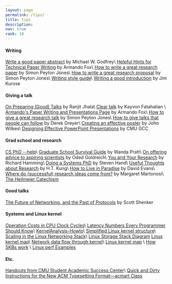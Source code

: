 ```yaml
---
layout: page
permalink: /tips/
title: tips
description:  
nav: true
rank: 10 
---
```


#### Writing
<a href="https://plg.uwaterloo.ca/~migod/research/beckOOPSLA.html" target="_blank">Write a good paper abstract</a> by Michael W. Godfrey\\
<a href="https://daehyeok.kim/assets/tips/helpful_hints_writing.pdf" target="_blank">Helpful Hints for Technical Paper Writing</a> by Armando Fox\\
<a href="https://daehyeok.kim/assets/tips/How-to-write-a-great-research-paper.pdf" target="_blank">How to write a great research paper</a> by Simon Peyton Jones\\
<a href="https://daehyeok.kim/assets/tips/How-to-write-a-great-research-proposal.pdf" target="_blank">How to write a great research proposal</a> by Simon Peyton Jones\\
<a href="https://daehyeok.kim/assets/tips/writing_style_guide.pdf" target="_blank">Writing style guide</a>\\
<a href="http://www-net.cs.umass.edu/kurose/writing/intro-style.html" target="_blank">Writing a good introduction</a> by Jim Kurose

#### Giving a talk

<a href="https://daehyeok.kim/assets/tips/PLMW-talk-opinionated.pdf" target="_blank">On Preparing (Good) Talks</a> by Ranjit Jhala\\
<a href="https://daehyeok.kim/assets/tips/cleartalktips_kayvon.pdf" target="_blank">Clear talk</a> by Kayvon Fatahalian \\
<a href="https://people.eecs.berkeley.edu/~fox/paper_writing.html" target="_blank">Armando's Paper Writing and Presentations Page</a> by Armando Fox\\
<a href="https://daehyeok.kim/assets/tips/How-to-give-a-great-research-talk.pdf" target="_blank">How to give a great research talk</a> by Simon Peyton Jones\\
<a href="https://daehyeok.kim/assets/tips/talk-plmw17popl.pdf" target="_blank">How to give talks that people can follow</a> by Derek Dreyer\\
<a href="http://goo.gl/HUVffd" target="_blank">Creating an effective poster</a> by John Wilkes\\
<a href="https://www.cmu.edu/student-success/other-resources/handouts/comm-supp-pdfs/designing-powerpoint-slides.pdf" target="_blank">Designing Effective PowerPoint Presentations</a> by CMU GCC

#### Grad school and research

<a href="https://phdadvice.carrd.co/" target="_blank">CS PhD --help</a>\\
<a href="http://faculty.washington.edu/wpratt/survive.htm" target="_blank">Graduate School Survival Guide</a> by Wanda Pratt\\
<a href="http://www.wisdom.weizmann.ac.il/~oded/advice.html" target="_blank">On offering advice to aspiring scientists</a> by Oded Goldreich\\
<a href="https://daehyeok.kim/assets/tips/hamming86.pdf" target="_blank">You and Your Research</a> by Richard Hamming\\
<a href="https://daehyeok.kim/assets/tips/StevenHand.pdf" target="_blank">Doing a Systems PhD</a> by Steven Hand\\
<a href="https://www.eecs.harvard.edu/htk/phdadvice/" target="_blank">Useful Thoughts about Research</a> by H.T. Kung\\
<a href="https://www.cs.virginia.edu/~evans/paradise/" target="_blank">How to Live in Paradise</a> by David Evans\\
<a href="https://daehyeok.kim/assets/tips/WhereDoIdeasComeFrom.pdf" target="_blank">Where do (successful) research ideas come from?</a> by Margaret Martonosi\\
<a href="https://www.darpa.mil/work-with-us/heilmeier-catechism" target="_blank">The Heilmeier Catechism</a>

#### Good talks
<a href="https://youtu.be/YHeyuD89n1Y" target="_blank">The Future of Networking, and the Past of Protocols</a> by Scott Shenker

#### Systems and Linux kernel

<a href="http://ithare.com/infographics-operation-costs-in-cpu-clock-cycles/" target="_blank">Operation Costs in CPU Clock Cycles</a>\\
<a href="https://people.eecs.berkeley.edu/~rcs/research/interactive_latency.html" target="_blank">Latency Numbers Every Programmer Should Know</a>\\
<a href="http://www.tldp.org/HOWTO/KernelAnalysis-HOWTO.html" target="_blank">KernelAnalysis-Howto</a>\\
<a href="https://en.wikipedia.org/wiki/Completely_Fair_Scheduler\#/media/File:Simplified_Structure_of_the_Linux_Kernel.svg"
target="_blank">Simplified Linux kernel structure</a>\\
<a href="https://www.kernel.org/doc/Documentation/networking/scaling.txt"
target="_blank">Scaling in the Linux Networking Stack</a>\\
<a href="https://www.thomas-krenn.com/en/wiki/Linux_Storage_Stack_Diagram"
target="_blank">Linux Storage Stack Diagram</a>
<a href="http://www.makelinux.net/kernel_map/" target="_blank">Linux kernel map</a>\\
<a href="https://mwiki.static.linuxfound.org/images/1/1c/Network_data_flow_through_kernel.png" target="_blank">Network data flow through kernel</a>\\
<a href="http://www.makelinux.net/kernel_map/" target="_blank">Linux kernel map</a> \\
<a href="http://vger.kernel.org/~davem/skb.html" target="_blank">How SKBs work</a> \\
<a href="http://www.brendangregg.com/perf.html" target="_blank">Linux perf Examples</a>

#### Etc.
<a href="https://www.cmu.edu/student-success/other-resources/handouts/index.html" target="_blank">Handouts from CMU Student Academic Success Center</a>\\
<a href="http://sensys.acm.org/2019/resources/documents/HowTo.pdf" target="_blank">Quick and Dirty Instructions for the New ACM Typesetting Format—acmart Class</a>
